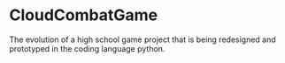 # CloudCombatGame
The evolution of a high school game project that is being redesigned and prototyped in the coding language python.

